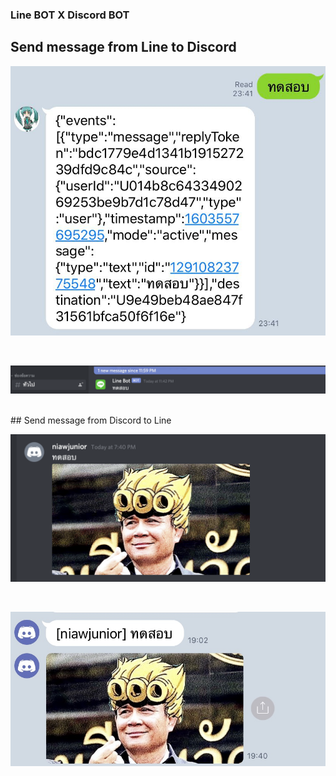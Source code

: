 ### Line BOT X Discord BOT

## Send message from Line to Discord

![alt text](images/linebot.jpg)

<br/>

![alt text](images/discordbot.png)

<br/>
## Send message from Discord to Line

![alt text](images/discord.png)

<br/>

![alt text](images/line.PNG)
